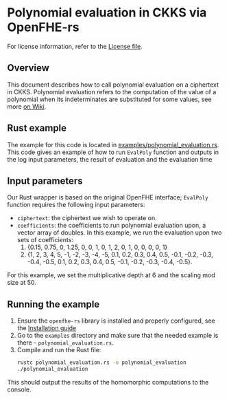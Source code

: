 # Polynomial evaluation in CKKS via OpenFHE-rs

For license information, refer to the [License file](../../LICENSE).

## Overview

This document describes how to call polynomial evaluation on a ciphertext in CKKS.
Polynomial evaluation refers to the computation of the value of a polynomial when its indeterminates are substituted for some values, see more [on Wiki](https://en.wikipedia.org/wiki/Polynomial_evaluation).

## Rust example

The example for this code is located in [examples/polynomial_evaluation.rs](../../examples/polynomial_evaluation.rs).
This code gives an example of how to run `EvalPoly` function and outputs in the log input parameters, the result of evaluation and the evaluation time

## Input parameters

Our Rust wrapper is based on the original OpenFHE interface; `EvalPoly` function requires the following input parameters:

- `ciphertext`: the ciphertext we wish to operate on.
- `coefficients`: the coefficients to run polynomial evaluation upon, a vector array of doubles.
In this example, we run the evaluation upon two sets of coefficients:
    1. {0.15, 0.75, 0, 1.25, 0, 0, 1, 0, 1, 2, 0, 1, 0, 0, 0, 0, 1}
    2. {1, 2, 3, 4, 5, -1, -2, -3, -4, -5, 0.1, 0.2, 0.3, 0.4, 0.5, -0.1, -0.2, -0.3, -0.4, -0.5, 0.1, 0.2, 0.3, 0.4, 0.5, -0.1, -0.2, -0.3, -0.4, -0.5}.

For this example, we set the multiplicative depth at 6 and the scaling mod size at 50.

## Running the example

1. Ensure the `openfhe-rs` library is installed and properly configured, see the [Installation guide](../getting-started/installation.md)
2. Go to the `examples` directory and make sure that the needed example is there - `polynomial_evaluation.rs`.
3. Compile and run the Rust file:
    ```sh
    rustc polynomial_evaluation.rs -o polynomial_evaluation
    ./polynomial_evaluation
    ```

This should output the results of the homomorphic computations to the console.
